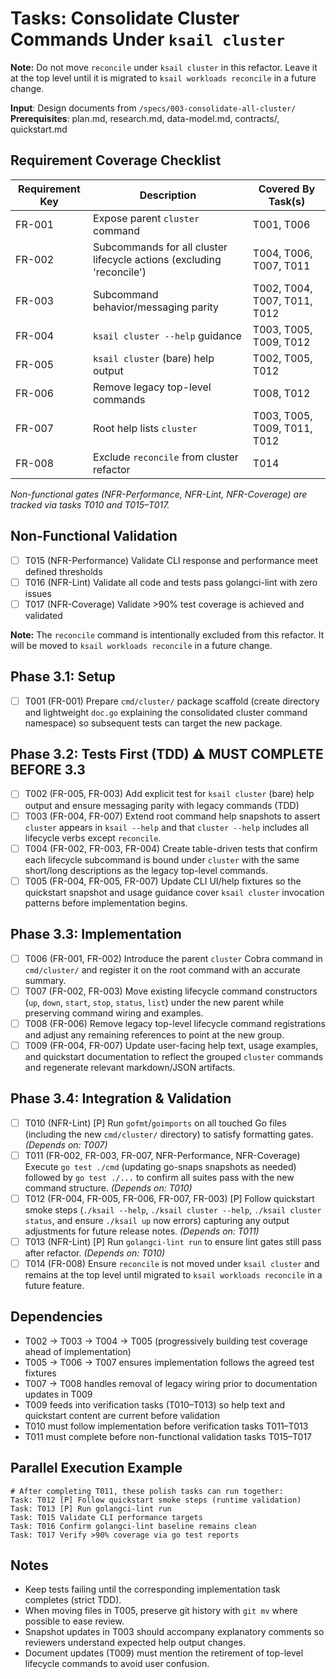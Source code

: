 # Tasks: Consolidate Cluster Commands Under `ksail cluster`

**Note:** Do not move `reconcile` under `ksail cluster` in this refactor. Leave it at the top level until it is migrated to `ksail workloads reconcile` in a future change.

**Input**: Design documents from `/specs/003-consolidate-all-cluster/`
**Prerequisites**: plan.md, research.md, data-model.md, contracts/, quickstart.md

## Requirement Coverage Checklist

| Requirement Key | Description                                                           | Covered By Task(s)  |
| --------------- | --------------------------------------------------------------------- | ------------------- |
| FR-001          | Expose parent `cluster` command                                       | T001, T006          |
| FR-002          | Subcommands for all cluster lifecycle actions (excluding 'reconcile') | T004, T006, T007, T011 |
| FR-003          | Subcommand behavior/messaging parity                                  | T002, T004, T007, T011, T012 |
| FR-004          | `ksail cluster --help` guidance                                       | T003, T005, T009, T012 |
| FR-005          | `ksail cluster` (bare) help output                                    | T002, T005, T012 |
| FR-006          | Remove legacy top-level commands                                      | T008, T012 |
| FR-007          | Root help lists `cluster`                                             | T003, T005, T009, T011, T012 |
| FR-008          | Exclude `reconcile` from cluster refactor                             | T014 |

*Non-functional gates (NFR-Performance, NFR-Lint, NFR-Coverage) are tracked via tasks T010 and T015–T017.*

## Non-Functional Validation

- [ ] T015 (NFR-Performance) Validate CLI response and performance meet defined thresholds
- [ ] T016 (NFR-Lint) Validate all code and tests pass golangci-lint with zero issues
- [ ] T017 (NFR-Coverage) Validate >90% test coverage is achieved and validated

**Note:** The `reconcile` command is intentionally excluded from this refactor. It will be moved to `ksail workloads reconcile` in a future change.

## Phase 3.1: Setup

- [ ] T001 (FR-001) Prepare `cmd/cluster/` package scaffold (create directory and lightweight `doc.go` explaining the consolidated cluster command namespace) so subsequent tests can target the new package.

## Phase 3.2: Tests First (TDD) ⚠️ MUST COMPLETE BEFORE 3.3

- [ ] T002 (FR-005, FR-003) Add explicit test for `ksail cluster` (bare) help output and ensure messaging parity with legacy commands (TDD)
- [ ] T003 (FR-004, FR-007) Extend root command help snapshots to assert `cluster` appears in `ksail --help` and that `cluster --help` includes all lifecycle verbs except `reconcile`.
- [ ] T004 (FR-002, FR-003, FR-004) Create table-driven tests that confirm each lifecycle subcommand is bound under `cluster` with the same short/long descriptions as the legacy top-level commands.
- [ ] T005 (FR-004, FR-005, FR-007) Update CLI UI/help fixtures so the quickstart snapshot and usage guidance cover `ksail cluster` invocation patterns before implementation begins.

## Phase 3.3: Implementation

- [ ] T006 (FR-001, FR-002) Introduce the parent `cluster` Cobra command in `cmd/cluster/` and register it on the root command with an accurate summary.
- [ ] T007 (FR-002, FR-003) Move existing lifecycle command constructors (`up`, `down`, `start`, `stop`, `status`, `list`) under the new parent while preserving command wiring and examples.
- [ ] T008 (FR-006) Remove legacy top-level lifecycle command registrations and adjust any remaining references to point at the new group.
- [ ] T009 (FR-004, FR-007) Update user-facing help text, usage examples, and quickstart documentation to reflect the grouped `cluster` commands and regenerate relevant markdown/JSON artifacts.

## Phase 3.4: Integration & Validation

- [ ] T010 (NFR-Lint) [P] Run `gofmt`/`goimports` on all touched Go files (including the new `cmd/cluster/` directory) to satisfy formatting gates. *(Depends on: T007)*
- [ ] T011 (FR-002, FR-003, FR-007, NFR-Performance, NFR-Coverage) Execute `go test ./cmd` (updating go-snaps snapshots as needed) followed by `go test ./...` to confirm all suites pass with the new command structure. *(Depends on: T010)*
- [ ] T012 (FR-004, FR-005, FR-006, FR-007, FR-003) [P] Follow quickstart smoke steps (`./ksail --help`, `./ksail cluster --help`, `./ksail cluster status`, and ensure `./ksail up` now errors) capturing any output adjustments for future release notes. *(Depends on: T011)*
- [ ] T013 (NFR-Lint) [P] Run `golangci-lint run` to ensure lint gates still pass after refactor. *(Depends on: T010)*
- [ ] T014 (FR-008) Ensure `reconcile` is not moved under `ksail cluster` and remains at the top level until migrated to `ksail workloads reconcile` in a future feature.

## Dependencies

- T002 → T003 → T004 → T005 (progressively building test coverage ahead of implementation)
- T005 → T006 → T007 ensures implementation follows the agreed test fixtures
- T007 → T008 handles removal of legacy wiring prior to documentation updates in T009
- T009 feeds into verification tasks (T010–T013) so help text and quickstart content are current before validation
- T010 must follow implementation before verification tasks T011–T013
- T011 must complete before non-functional validation tasks T015–T017

## Parallel Execution Example

```text
# After completing T011, these polish tasks can run together:
Task: T012 [P] Follow quickstart smoke steps (runtime validation)
Task: T013 [P] Run golangci-lint run
Task: T015 Validate CLI performance targets
Task: T016 Confirm golangci-lint baseline remains clean
Task: T017 Verify >90% coverage via go test reports
```

## Notes

- Keep tests failing until the corresponding implementation task completes (strict TDD).
- When moving files in T005, preserve git history with `git mv` where possible to ease review.
- Snapshot updates in T003 should accompany explanatory comments so reviewers understand expected help output changes.
- Document updates (T009) must mention the retirement of top-level lifecycle commands to avoid user confusion.
